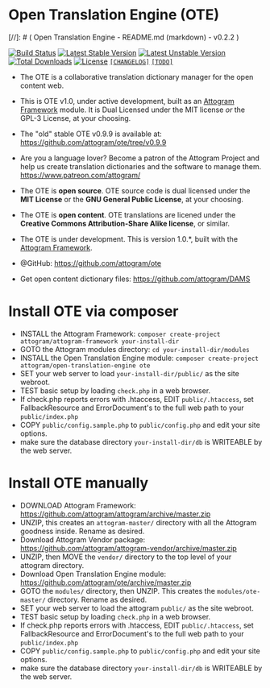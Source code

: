 Open Translation Engine (OTE)
===
[//]: # ( Open Translation Engine - README.md (markdown) - v0.2.2 )

[![Build Status](https://travis-ci.org/attogram/ote.svg?branch=master)](https://travis-ci.org/attogram/ote)
[![Latest Stable Version](https://poser.pugx.org/attogram/open-translation-engine/v/stable)](https://packagist.org/packages/attogram/open-translation-engine)
[![Latest Unstable Version](https://poser.pugx.org/attogram/open-translation-engine/v/unstable)](https://packagist.org/packages/attogram/open-translation-engine)
[![Total Downloads](https://poser.pugx.org/attogram/open-translation-engine/downloads)](https://packagist.org/packages/attogram/open-translation-engine)
[![License](https://poser.pugx.org/attogram/ote/license)](https://github.com/attogram/ote/blob/master/LICENSE.md)
[`[CHANGELOG]`](https://github.com/attogram/ote/blob/master/CHANGELOG.md)
[`[TODO]`](https://github.com/attogram/ote/blob/master/TODO.md)

* The OTE is a collaborative translation dictionary manager for the open content web.

* This is OTE v1.0, under active development, built as an [Attogram Framework](https://github.com/attogram/attogram) module.  It is Dual Licensed under the MIT license *or* the GPL-3 License, at your choosing.

* The "old" stable OTE v0.9.9 is available at: https://github.com/attogram/ote/tree/v0.9.9

* Are you a language lover?  Become a patron of the Attogram Project and help us create translation dictionaries and the software to manage them. https://www.patreon.com/attogram/

* The OTE is **open source**.  OTE source code is dual licensed under the **MIT License** or the **GNU General Public License**, at your choosing.

* The OTE is **open content**. OTE translations are licened under the **Creative Commons Attribution-Share Alike license**, or similar.

* The OTE is under development.  This is version 1.0.*, built with the [Attogram Framework](https://github.com/attogram/attogram).

* @GitHub: https://github.com/attogram/ote

* Get open content dictionary files: https://github.com/attogram/DAMS

Install OTE via composer
===
* INSTALL the Attogram Framework: `composer create-project attogram/attogram-framework your-install-dir`
* GOTO the Attogram modules directory: `cd your-install-dir/modules`
* INSTALL the Open Translation Engine module: `composer create-project attogram/open-translation-engine ote`
* SET your web server to load `your-install-dir/public/` as the site webroot.
* TEST basic setup by loading `check.php` in a web browser.   
* If check.php reports errors with .htaccess, EDIT `public/.htaccess`, set FallbackResource and ErrorDocument's to the full web path to your `public/index.php`
* COPY `public/config.sample.php` to `public/config.php` and edit your site options.
* make sure the database directory `your-install-dir/db` is WRITEABLE by the web server.

Install OTE manually
===
* DOWNLOAD Attogram Framework: https://github.com/attogram/attogram/archive/master.zip
* UNZIP, this creates an `attogram-master/` directory with all the Attogram goodness inside.  Rename as desired.
* Download Attogram Vendor package: https://github.com/attogram/attogram-vendor/archive/master.zip
* UNZIP, then MOVE the `vendor/` directory to the top level of your attogram directory.
* Download Open Translation Engine module:  https://github.com/attogram/ote/archive/master.zip
* GOTO the `modules/` directory, then UNZIP. This creates the `modules/ote-master/` directory.  Rename as desired.
* SET your web server to load the attogram `public/` as the site webroot.
* TEST basic setup by loading `check.php` in a web browser.   
* If check.php reports errors with .htaccess, EDIT `public/.htaccess`, set FallbackResource and ErrorDocument's to the full web path to your `public/index.php`
* COPY `public/config.sample.php` to `public/config.php` and edit your site options.
* make sure the database directory `your-install-dir/db` is WRITEABLE by the web server.
